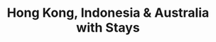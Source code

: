 ---
category: far-east-and-asia
title: Hong Kong, Indonesia & Australia with Stays
class: hong-kong-indonesia-and-australia-with-stays
cruiseline: Royal Caribbean, Legends of the Seas
special-info: Hotel stay in Hong Kong, Brisbane + all overseas transfers
price: 1999
nights: 24
cruise-url: http://www.planetcruise.co.uk/royal-caribbean-cruises/legend-of-the-seas/16-October-2016/109092?referrersiteid=970
---